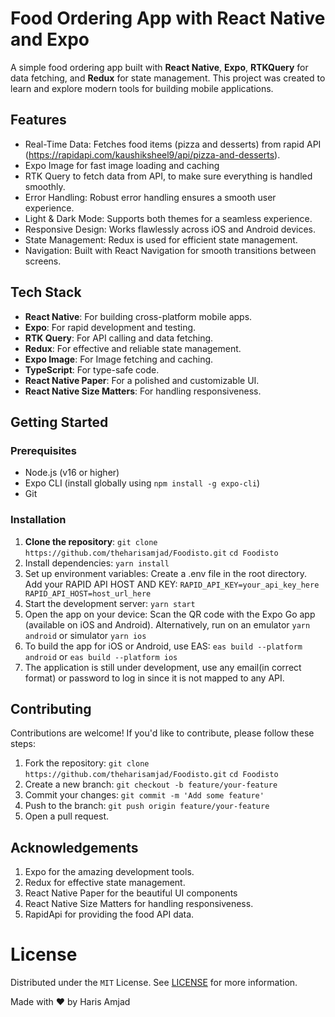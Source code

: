 # Food Ordering App with React Native and Expo

A simple food ordering app built with **React Native**, **Expo**, **RTKQuery** for data fetching, and **Redux** for state management. This project was created to learn and explore modern tools for building mobile applications.

## Features

- Real-Time Data: Fetches food items (pizza and desserts) from rapid API (https://rapidapi.com/kaushiksheel9/api/pizza-and-desserts).
- Expo Image for fast image loading and caching
- RTK Query to fetch data from API, to make sure everything is handled smoothly.
- Error Handling: Robust error handling ensures a smooth user experience.
- Light & Dark Mode: Supports both themes for a seamless experience.
- Responsive Design: Works flawlessly across iOS and Android devices.
- State Management: Redux is used for efficient state management.
- Navigation: Built with React Navigation for smooth transitions between screens.

## Tech Stack
- **React Native**: For building cross-platform mobile apps.
- **Expo**: For rapid development and testing.
- **RTK Query**: For API calling and data fetching.
- **Redux**: For effective and reliable state management.
- **Expo Image**: For Image fetching and caching.
- **TypeScript**: For type-safe code.
- **React Native Paper**: For a polished and customizable UI.
- **React Native Size Matters**: For handling responsiveness.

## Getting Started

### Prerequisites
- Node.js (v16 or higher)
- Expo CLI (install globally using `npm install -g expo-cli`)
- Git

### Installation
1. **Clone the repository**:
   `git clone https://github.com/theharisamjad/Foodisto.git`
   `cd Foodisto`
2. Install dependencies:
 `yarn install`
3. Set up environment variables:
Create a .env file in the root directory.
Add your RAPID API HOST AND KEY:
 `RAPID_API_KEY=your_api_key_here
  RAPID_API_HOST=host_url_here 
  `
5. Start the development server:
 `yarn start`
6. Open the app on your device:
   Scan the QR code with the Expo Go app (available on iOS and Android).
   Alternatively, run on an emulator
   `yarn android` or simulator `yarn ios`
7. To build the app for iOS or Android, use EAS:
   `eas build --platform android` or `eas build --platform ios`
8. The application is still under development, use any email(in correct format) or password to log in since it is not mapped to any API.

## Contributing
Contributions are welcome! If you'd like to contribute, please follow these steps:

1. Fork the repository:
 `git clone https://github.com/theharisamjad/Foodisto.git`
 `cd Foodisto`
3. Create a new branch:
`git checkout -b feature/your-feature`
4. Commit your changes: 
`git commit -m 'Add some feature'`
5. Push to the branch:
`git push origin feature/your-feature`
6. Open a pull request.

## Acknowledgements
1. Expo for the amazing development tools.
2. Redux for effective state management.
3. React Native Paper for the beautiful UI components
4. React Native Size Matters for handling responsiveness.
5. RapidApi for providing the food API data.
 <!-- LICENSE -->
# License
Distributed under the `MIT` License. See [LICENSE](https://github.com/theharisamjad/Foodisto/blob/main/LICENSE) for more information.

Made with ❤️ by Haris Amjad
